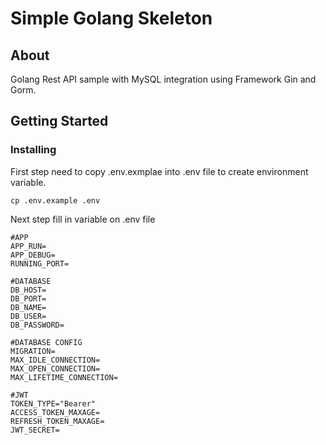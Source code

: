 # Simple Golang Skeleton

## About <a name = "about"></a>

Golang Rest API sample with MySQL integration using Framework Gin and Gorm.

## Getting Started <a name = "getting_started"></a>


### Installing

First step need to copy .env.exmplae into .env file to create environment variable.

```
cp .env.example .env
```

Next step fill in variable on .env file

```
#APP
APP_RUN=
APP_DEBUG=
RUNNING_PORT=

#DATABASE
DB_HOST=
DB_PORT=
DB_NAME=
DB_USER=
DB_PASSWORD=

#DATABASE CONFIG
MIGRATION=
MAX_IDLE_CONNECTION=
MAX_OPEN_CONNECTION=
MAX_LIFETIME_CONNECTION=

#JWT
TOKEN_TYPE="Bearer"
ACCESS_TOKEN_MAXAGE=
REFRESH_TOKEN_MAXAGE=
JWT_SECRET=
```

